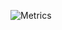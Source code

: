 ![Metrics](https://metrics.lecoq.io/1337god?template=terminal&activity=1&followup=1&isocalendar=1&languages=1&activity.limit=5&activity.days=14&activity.filter=all&isocalendar.duration=full-year&languages.colors=github&languages.threshold=0%25&config.timezone=Europe%2FLisbon&config.animated=true)

<!--
Vercel GitHub Stats

![1337god's github stats](https://github-readme-stats.vercel.app/api?username=1337god&show_icons=true)

[![Top Langs](https://github-readme-stats.vercel.app/api/top-langs/?username=1337god&layout=compact&langs_count=12)](https://github-readme-stats.vercel.app/api/top-langs/?username=1337god&layout=compact&langs_count=12)
-->

<!--
**1337god/1337god** is a ✨ _special_ ✨ repository because its `README.md` (this file) appears on your GitHub profile.

Here are some ideas to get you started:

- 🔭 I’m currently working on ...
- 🌱 I’m currently learning ...
- 👯 I’m looking to collaborate on ...
- 🤔 I’m looking for help with ...
- 💬 Ask me about ...
- 📫 How to reach me: ...
- 😄 Pronouns: ...
- ⚡ Fun fact: ...
-->
